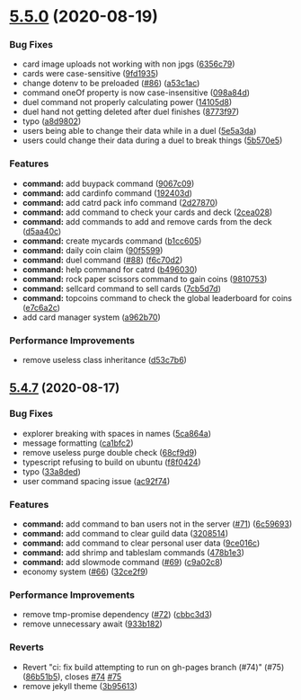 # [5.5.0](https://github.com/Nigecat/Plexi/compare/v5.4.7...v5.5.0) (2020-08-19)


### Bug Fixes

* card image uploads not working with non jpgs ([6356c79](https://github.com/Nigecat/Plexi/commit/6356c7957457c6fd9de30dad415b104af576d1ab))
* cards were case-sensitive ([9fd1935](https://github.com/Nigecat/Plexi/commit/9fd19356c6da7c074525266ddcccffa11ec67a1e))
* change dotenv to be preloaded ([#86](https://github.com/Nigecat/Plexi/issues/86)) ([a53c1ac](https://github.com/Nigecat/Plexi/commit/a53c1ac87776fcce9094b6fcf4f9b489f8b1c96f))
* command oneOf property is now case-insensitive ([098a84d](https://github.com/Nigecat/Plexi/commit/098a84d5bbc97e3419abea82f4923088eddc12c1))
* duel command not properly calculating power ([14105d8](https://github.com/Nigecat/Plexi/commit/14105d8a0d52e1a10051732a3dbf5a1c50971fc2))
* duel hand not getting deleted after duel finishes ([8773f97](https://github.com/Nigecat/Plexi/commit/8773f977dbb479c01639996b6b928e69ba2e6edd))
* typo ([a8d9802](https://github.com/Nigecat/Plexi/commit/a8d980261c44dc643976d5eab97c53f6eab0ad39))
* users being able to change their data while in a duel ([5e5a3da](https://github.com/Nigecat/Plexi/commit/5e5a3daca01308cff7ce93b199816e4053741588))
* users could change their data during a duel to break things ([5b570e5](https://github.com/Nigecat/Plexi/commit/5b570e5b138659e657452fe15f527b28fd16f582))


### Features

* **command:** add buypack command ([9067c09](https://github.com/Nigecat/Plexi/commit/9067c0950dd6124564b6031befa1eb9edf40b626))
* **command:** add cardinfo command ([192403d](https://github.com/Nigecat/Plexi/commit/192403dcf01bbf70291c87cc9b1abf17a13ea3aa))
* **command:** add catrd pack info command ([2d27870](https://github.com/Nigecat/Plexi/commit/2d2787089785ee0703455cfc86302b261661cdb0))
* **command:** add command to check your cards and deck ([2cea028](https://github.com/Nigecat/Plexi/commit/2cea0283e64240fbd376dd835a61a8712d821c4d))
* **command:** add commands to add and remove cards from the deck ([d5aa40c](https://github.com/Nigecat/Plexi/commit/d5aa40c987ac512cac3254c2134ebb88bdb6d998))
* **command:** create mycards command ([b1cc605](https://github.com/Nigecat/Plexi/commit/b1cc60538f675c149f42e970a2c310d8950190cc))
* **command:** daily coin claim ([90f5599](https://github.com/Nigecat/Plexi/commit/90f5599fd6eb17e6a57571066d68bc49934e6084))
* **command:** duel command ([#88](https://github.com/Nigecat/Plexi/issues/88)) ([f6c70d2](https://github.com/Nigecat/Plexi/commit/f6c70d2e3d00a4017409c823dc47c34bda288054))
* **command:** help command for catrd ([b496030](https://github.com/Nigecat/Plexi/commit/b4960308bff2ae0fd45aaaee4a084c3cfdb625e1))
* **command:** rock paper scissors command to gain coins ([9810753](https://github.com/Nigecat/Plexi/commit/9810753cef75b01932c5455ad6ca131c0f07da1b))
* **command:** sellcard command to sell cards ([7cb5d7d](https://github.com/Nigecat/Plexi/commit/7cb5d7d0b6c8f902ac2b302d7df5e2a086f861b5))
* **command:** topcoins command to check the global leaderboard for coins ([e7c6a2c](https://github.com/Nigecat/Plexi/commit/e7c6a2c72293cd3113483813e9b1cfa2d2396308))
* add card manager system ([a962b70](https://github.com/Nigecat/Plexi/commit/a962b7074e749a42c19e14be599b62d5db620709))


### Performance Improvements

* remove useless class inheritance ([d53c7b6](https://github.com/Nigecat/Plexi/commit/d53c7b68cc6572bbcde42a95a9d8751dc983c7ad))



## [5.4.7](https://github.com/Nigecat/Plexi/compare/5ca864a4f8e4dcd28bf7f4468608172171306fbf...v5.4.7) (2020-08-17)


### Bug Fixes

* explorer breaking with spaces in names ([5ca864a](https://github.com/Nigecat/Plexi/commit/5ca864a4f8e4dcd28bf7f4468608172171306fbf))
* message formatting ([ca1bfc2](https://github.com/Nigecat/Plexi/commit/ca1bfc237c1e32a2e086318b1f2a22df77d6a244))
* remove useless purge double check ([68cf9d9](https://github.com/Nigecat/Plexi/commit/68cf9d938e6626d1d91652f121ddaae809c065f6))
* typescript refusing to build on ubuntu ([f8f0424](https://github.com/Nigecat/Plexi/commit/f8f0424cca8909a612c0e13da3d9750f7542bed4))
* typo ([33a8ded](https://github.com/Nigecat/Plexi/commit/33a8ded696270ca95d3c812ef39dd8e25bb43ee7))
* user command spacing issue ([ac92f74](https://github.com/Nigecat/Plexi/commit/ac92f744a9f7b18cf1348d4d12823839ca6a1c12))


### Features

* **command:** add command to ban users not in the server ([#71](https://github.com/Nigecat/Plexi/issues/71)) ([6c59693](https://github.com/Nigecat/Plexi/commit/6c59693c09d2219e8a359e83e3b87dc5f65718bf))
* **command:** add command to clear guild data ([3208514](https://github.com/Nigecat/Plexi/commit/320851421109c2925b20529ca927c317db410002))
* **command:** add command to clear personal user data ([9ce016c](https://github.com/Nigecat/Plexi/commit/9ce016cf08b1ecdd869b72c9e1f8349f71661d46))
* **command:** add shrimp and tableslam commands ([478b1e3](https://github.com/Nigecat/Plexi/commit/478b1e31c22e25ba1f4ba0a5507ecf30c3b24e62))
* **command:** add slowmode command ([#69](https://github.com/Nigecat/Plexi/issues/69)) ([c9a02c8](https://github.com/Nigecat/Plexi/commit/c9a02c89926ecd7c8967ccb7fcf2e20ebc4a19ef))
* economy system ([#66](https://github.com/Nigecat/Plexi/issues/66)) ([32ce2f9](https://github.com/Nigecat/Plexi/commit/32ce2f919af7ed9bb3272d9a6d3f7cabf94a7b9a))


### Performance Improvements

* remove tmp-promise dependency ([#72](https://github.com/Nigecat/Plexi/issues/72)) ([cbbc3d3](https://github.com/Nigecat/Plexi/commit/cbbc3d32e34364d7418bd91970d1688276265438))
* remove unnecessary await ([933b182](https://github.com/Nigecat/Plexi/commit/933b1829ed102fa7f3d000c0f69b019813819311))


### Reverts

* Revert "ci: fix build attempting to run on gh-pages branch (#74)" (#75) ([86b51b5](https://github.com/Nigecat/Plexi/commit/86b51b50b1020425d7024d309b951a754df21e7d)), closes [#74](https://github.com/Nigecat/Plexi/issues/74) [#75](https://github.com/Nigecat/Plexi/issues/75)
* remove jekyll theme ([3b95613](https://github.com/Nigecat/Plexi/commit/3b956139a9e3e8b3578db27940a33a4f4d43449c))



